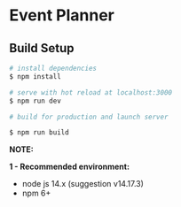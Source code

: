 # Event Planner

## Build Setup

```bash
# install dependencies
$ npm install

# serve with hot reload at localhost:3000
$ npm run dev

# build for production and launch server

$ npm run build
```

**NOTE:**

**1 - Recommended environment:**

- node js 14.x (suggestion v14.17.3)
- npm 6+
